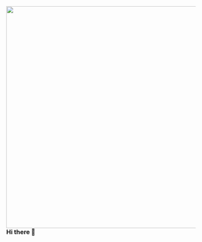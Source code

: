 
<img align="right" height="590em" src="https://raw.githubusercontent.com/gist/EvanderInacio/8a5b15e766fb582e839f94cc036b3256/raw/4c383f55ce0349aa64b4717a9e450b6e1fc45bb8/githubCard.png"/>

### Hi there 👋

<!--
**EvanderInacio/EvanderInacio** is a ✨ _special_ ✨ repository because its `README.md` (this file) appears on your GitHub profile.

Here are some ideas to get you started:

- 🔭 I’m currently working on ...
- 🌱 I’m currently learning ...
- 👯 I’m looking to collaborate on ...
- 🤔 I’m looking for help with ...
- 💬 Ask me about ...
- 📫 How to reach me: ...
- 😄 Pronouns: ...
- ⚡ Fun fact: ...
-->
